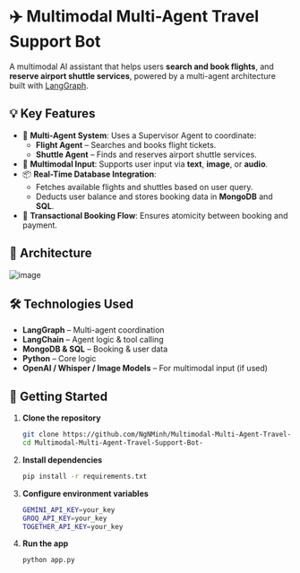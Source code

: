 # ✈️ Multimodal Multi-Agent Travel Support Bot

A multimodal AI assistant that helps users **search and book flights**, and **reserve airport shuttle services**, powered by a multi-agent architecture built with [LangGraph](https://github.com/langchain-ai/langgraph).

## 💡 Key Features

- 🤖 **Multi-Agent System**: Uses a Supervisor Agent to coordinate:
  - **Flight Agent** – Searches and books flight tickets.
  - **Shuttle Agent** – Finds and reserves airport shuttle services.
- 🧠 **Multimodal Input**: Supports user input via **text**, **image**, or **audio**.
- 📦 **Real-Time Database Integration**:
  - Fetches available flights and shuttles based on user query.
  - Deducts user balance and stores booking data in **MongoDB** and **SQL**.
- 🔁 **Transactional Booking Flow**: Ensures atomicity between booking and payment.

## 📌 Architecture
![image](https://github.com/user-attachments/assets/869d0a8c-36f3-4fbe-bd21-d4971443e8b3)


## 🛠️ Technologies Used

- **LangGraph** – Multi-agent coordination
- **LangChain** – Agent logic & tool calling
- **MongoDB & SQL** – Booking & user data
- **Python** – Core logic
- **OpenAI / Whisper / Image Models** – For multimodal input (if used)

## 🚀 Getting Started

1. **Clone the repository**
   ```bash
   git clone https://github.com/NgNMinh/Multimodal-Multi-Agent-Travel-Support-Bot-.git
   cd Multimodal-Multi-Agent-Travel-Support-Bot-

2. **Install dependencies**
   ```bash
   pip install -r requirements.txt

3. **Configure environment variables**
   ```bash
   GEMINI_API_KEY=your_key
   GROQ_API_KEY=your_key
   TOGETHER_API_KEY=your_key

4. **Run the app**
   ```bash
   python app.py
